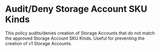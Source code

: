 # Audit/Deny Storage Account SKU Kinds

This policy audits/denies creation of Storage Accounts that do not match the approved Storage Account SKU Kinds. Useful for preventing the creation of v1 Storage Accounts.